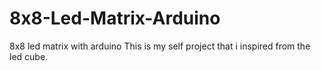 # 8x8-Led-Matrix-Arduino
8x8 led matrix with arduino
This is my self project that i inspired from the led cube.
